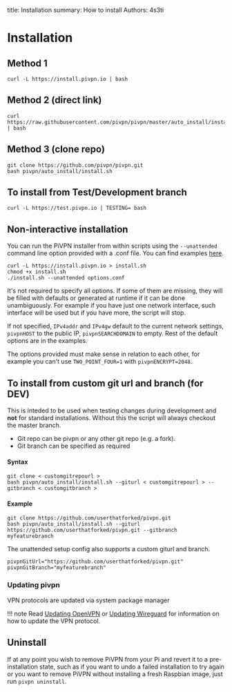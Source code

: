 title: Installation
summary: How to install
Authors: 4s3ti

# Installation

## Method 1
```Shell
curl -L https://install.pivpn.io | bash
```

## Method 2 (direct link)
```Shell
curl https://raw.githubusercontent.com/pivpn/pivpn/master/auto_install/install.sh | bash
```

## Method 3 (clone repo)
```Shell
git clone https://github.com/pivpn/pivpn.git
bash pivpn/auto_install/install.sh
```

## To install from Test/Development branch

`curl -L https://test.pivpn.io | TESTING= bash`


## Non-interactive installation

You can run the PiVPN installer from within scripts using the `--unattended` command line option provided with a .conf file. You can find examples [here](https://github.com/pivpn/pivpn/tree/master/examples).

```
curl -L https://install.pivpn.io > install.sh
chmod +x install.sh
./install.sh --unattended options.conf
```

It's not required to specify all options. If some of them are missing, they will be filled with defaults or generated at runtime if it can be done unambiguously. For example if you have just one network interface, such interface will be used but if you have more, the script will stop.

If not specified, `IPv4addr` and `IPv4gw` default to the current network settings, `pivpnHOST` to the public IP, `pivpnSEARCHDOMAIN` to empty. Rest of the default options are in the examples.

The options provided must make sense in relation to each other, for example you can't use `TWO_POINT_FOUR=1` with `pivpnENCRYPT=2048`.

## To install from custom git url and branch (for DEV)

This is inteded to be used when testing changes during
development and **not** for standard installations.
Without this the script will always checkout the master branch.

- Git repo can be pivpn or any other git repo (e.g. a fork).
- Git branch can be specified as required

#### Syntax

```shell
git clone < customgitrepourl >
bash pivpn/auto_install/install.sh --giturl < customgitrepourl > --gitbranch < customgitbranch >
```

#### Example
```shell
git clone https://github.com/userthatforked/pivpn.git
bash pivpn/auto_install/install.sh --giturl https://github.com/userthatforked/pivpn.git --gitbranch myfeaturebranch
```

The unattended setup config also supports a custom giturl and branch.

```shell
pivpnGitUrl="https://github.com/userthatforked/pivpn.git"
pivpnGitBranch="myfeaturebranch"
```

### Updating pivpn

VPN protocols are updated via system package manager

!!! note
    Read [Updating OpenVPN](openvpn.md#updating-openvpn) or [Updating Wireguard](wireguard.md#updating-wireguard) for information on how to update the VPN protocol.

## Uninstall

If at any point you wish to remove PiVPN from your Pi and revert it to a pre-installation state, such as if you want to undo a failed installation to try again or you want to remove PiVPN without installing a fresh Raspbian image, just run `pivpn uninstall`.
